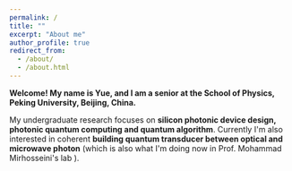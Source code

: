 ```yaml
---
permalink: /
title: ""
excerpt: "About me"
author_profile: true
redirect_from: 
  - /about/
  - /about.html
---
```


**Welcome! My name is Yue, and I am a senior at the School of Physics, Peking University, Beijing, China.**

My undergraduate research focuses on **silicon photonic device design, photonic quantum computing and quantum algorithm**. Currently I'm also interested in coherent **building quantum transducer between optical and microwave photon** (which is also what I'm doing now in Prof. Mohammad Mirhosseini's lab ).
